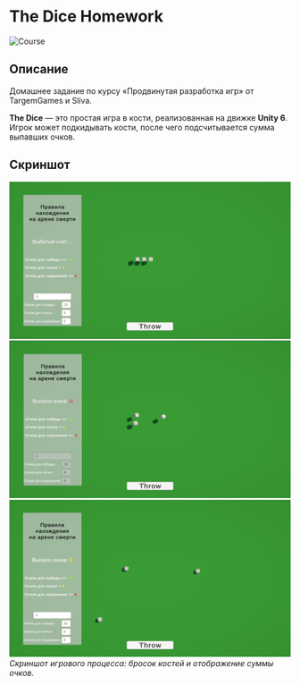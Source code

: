 # The Dice Homework

![Course](https://img.shields.io/badge/course-TargemGames%2FSliva-orange)

## Описание

Домашнее задание по курсу «Продвинутая разработка игр» от TargemGames и Sliva.

**The Dice** — это простая игра в кости, реализованная на движке **Unity 6**. Игрок может подкидывать кости, после чего подсчитывается сумма выпавших очков.

## Скриншот

![Демонстрация проекта](./images/screen1.png)
![Демонстрация проекта](./images/screen2.png)
![Демонстрация проекта](./images/screen3.png)
*Скриншот игрового процесса: бросок костей и отображение 
суммы очков.*

